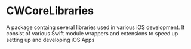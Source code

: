 # CWCoreLibraries

A package containg several libraries used in various iOS development. It consist of various Swift module wrappers and extensions to speed up setting up and developing iOS Apps
